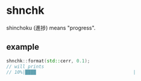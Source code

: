 # shnchk

shinchoku (進捗) means "progress".

## example

```cpp
shnchk::format(std::cerr, 0.1);
// will prints 
// 10%|████                                    |
```
